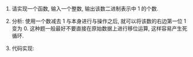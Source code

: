 1. 请实现一个函数, 输入一个整数, 输出该数二进制表示中 1 的个数.

2. 分析: 使用一个数减去 1 与本身进行与操作之后, 就可以将该数的右边第一位 1 变为 0. 这种题一般最好不要直接在原始数据上进行移位运算, 这样容易产生死循环.

3. 代码实现: 

    ```
    
    ```

     

